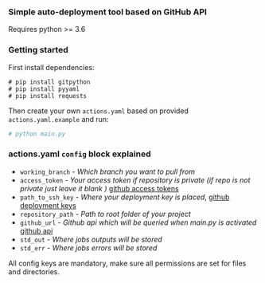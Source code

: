 ### Simple auto-deployment tool based on GitHub API
Requires python >= 3.6

### Getting started
First install dependencies:

```shell script
# pip install gitpython
# pip install pyyaml
# pip install requests 
```

Then create your own `actions.yaml` based on provided `actions.yaml.example` and run:

```python
# python main.py
```

### actions.yaml `config` block explained
  - `working_branch` - *Which branch you want to pull from*
  - `access_token` - *Your access token if repository is private (if repo is not private just leave it blank )* [github access tokens](https://developer.github.com/v3/auth/)
  - `path_to_ssh_key` - *Where your deployment key is placed*, [github deployment keys](https://developer.github.com/v3/guides/managing-deploy-keys/#deploy-keys) 
  - `repository_path` - *Path to root folder of your project*
  - `github_url` - *Github api which will be queried when main.py is activated* [github api](https://developer.github.com/v3/git/commits/)
  - `std_out` - *Where jobs outputs will be stored*
  - `std_err` - *Where jobs errors will be stored*

All config keys are mandatory, make sure all permissions are set for files and directories.
